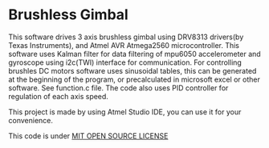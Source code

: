 # Brushless Gimbal
This software drives 3 axis brushless gimbal using DRV8313 drivers(by Texas Instruments),
and Atmel AVR Atmega2560 microcontroller.
This software uses Kalman filter for data filtering of mpu6050 accelerometer
and gyroscope using i2c(TWI) interface for communication.
For controlling brushles DC motors software uses sinusoidal tables,
this can be generated at the beginning of the program, or precalculated in
microsoft excel or other software. See function.c file.
The code also uses PID controller for regulation of each axis speed.

This project is made by using Atmel Studio IDE, you can use it for your convenience.

This code is under [MIT OPEN SOURCE LICENSE](/LICENSE)
